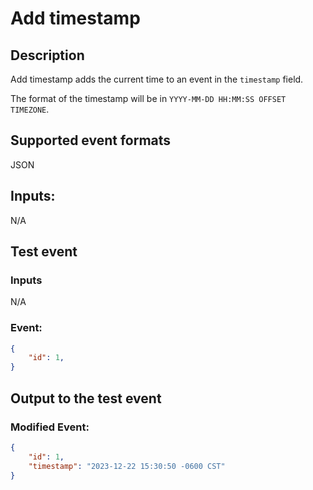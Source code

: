# Add timestamp
## Description
Add timestamp adds the current time to an event in the `timestamp` field.

The format of the timestamp will be in `YYYY-MM-DD HH:MM:SS OFFSET TIMEZONE`.
## Supported event formats
JSON 
## Inputs:

N/A

## Test event 

### Inputs

N/A

### Event:

```json
{
    "id": 1,
}
```

## Output to the test event

### Modified Event:
```json
{
    "id": 1,
    "timestamp": "2023-12-22 15:30:50 -0600 CST"
}
```